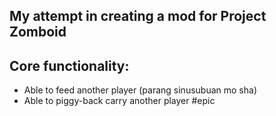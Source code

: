 ## My attempt in creating a mod for Project Zomboid

## Core functionality:
- Able to feed another player (parang sinusubuan mo sha)
- Able to piggy-back carry another player #epic
